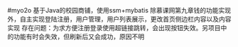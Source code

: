 #myo2o
基于Java的校园商铺，使用ssm+mybatis
除慕课网第九章钱的功能实现外，自主实现登陆注册，用户管理，用户列表展示，更改首页侧边栏内容以及内容实现
存在问题：为求方便注册登录使用超链接跳转，会出现按钮失效。另项目中的功能有时会失效，但刷新后又会成功，原因不明
